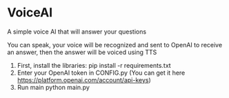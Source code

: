 # VoiceAI
A simple voice AI that will answer your questions

You can speak, your voice will be recognized and sent to OpenAI to receive an answer, then the answer will be voiced using TTS

1. First, install the libraries:
   pip install -r requirements.txt
2. Enter your OpenAI token in CONFIG.py
   (You can get it here https://platform.openai.com/account/api-keys)
3. Run main
   python main.py
